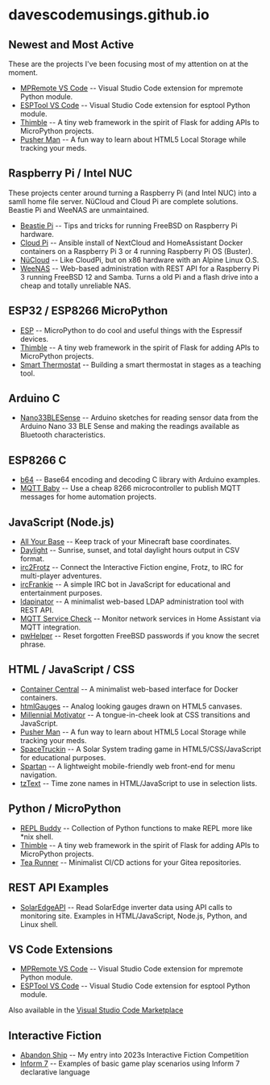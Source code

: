 # davescodemusings.github.io

## Newest and Most Active
These are the projects I've been focusing most of my attention on at the moment.
* [MPRemote VS Code](https://github.com/DavesCodeMusings/mpremote-vscode) -- Visual Studio Code extension for mpremote Python module.
* [ESPTool VS Code](https://github.com/DavesCodeMusings/esptool-vscode) -- Visual Studio Code extension for esptool Python module.
* [Thimble](https://github.com/DavesCodeMusings/thimble) -- A tiny web framework in the spirit of Flask for adding APIs to MicroPython projects.
* [Pusher Man](https://github.com/DavesCodeMusings/pusher-man) -- A fun way to learn about HTML5 Local Storage while tracking your meds.

## Raspberry Pi / Intel NUC
These projects center around turning a Raspberry Pi (and Intel NUC) into a samll home file server. N&uuml;Cloud and Cloud Pi are complete solutions. Beastie Pi and WeeNAS are unmaintained.
* [Beastie Pi](https://github.com/DavesCodeMusings/BeastiePi/wiki) -- Tips and tricks for running FreeBSD on Raspberry Pi hardware.
* [Cloud Pi](https://github.com/DavesCodeMusings/CloudPi) -- Ansible install of NextCloud and HomeAssistant Docker containers on a Raspberry Pi 3 or 4 running Raspberry Pi OS (Buster).
* [N&uuml;Cloud](https://github.com/DavesCodeMusings/nucloud/blob/main/README.md) -- Like CloudPi, but on x86 hardware with an Alpine Linux O.S.
* [WeeNAS](https://github.com/DavesCodeMusings/WeeNAS) -- Web-based administration with REST API for a Raspberry Pi 3 running FreeBSD 12 and Samba. Turns a old Pi and a flash drive into a cheap and totally unreliable NAS.

## ESP32 / ESP8266 MicroPython
* [ESP](https://github.com/DavesCodeMusings/esp) -- MicroPython to do cool and useful things with the Espressif devices. 
* [Thimble](https://github.com/DavesCodeMusings/thimble) -- A tiny web framework in the spirit of Flask for adding APIs to MicroPython projects.
* [Smart Thermostat](https://github.com/DavesCodeMusings/smart-thermostat-lab/blob/main/README.md) -- Building a smart thermostat in stages as a teaching tool.

## Arduino C
* [Nano33BLESense](https://github.com/DavesCodeMusings/Nano33BLESense) -- Arduino sketches for reading sensor data from the Arduino Nano 33 BLE Sense and making the readings available as Bluetooth characteristics.

## ESP8266 C
* [b64](https://github.com/DavesCodeMusings/b64) -- Base64 encoding and decoding C library with Arduino examples.
* [MQTT Baby](https://github.com/DavesCodeMusings/mqttbaby) -- Use a cheap 8266 microcontroller to publish MQTT messages for home automation projects. 

## JavaScript (Node.js)
* [All Your Base](https://github.com/DavesCodeMusings/all-your-base) -- Keep track of your Minecraft base coordinates.
* [Daylight](https://github.com/DavesCodeMusings/daylight) -- Sunrise, sunset, and total daylight hours output in CSV format.
* [irc2Frotz](https://github.com/DavesCodeMusings/irc2Frotz) -- Connect the Interactive Fiction engine, Frotz, to IRC for multi-player adventures.
* [ircFrankie](https://github.com/DavesCodeMusings/ircFrankie) -- A simple IRC bot in JavaScript for educational and entertainment purposes.
* [ldapinator](https://github.com/DavesCodeMusings/ldapinator) -- A minimalist web-based LDAP administration tool with REST API.
* [MQTT Service Check](https://github.com/DavesCodeMusings/mqttServiceCheck) -- Monitor network services in Home Assistant via MQTT integration.
* [pwHelper](https://github.com/DavesCodeMusings/pwHelper) -- Reset forgotten FreeBSD passwords if you know the secret phrase.

## HTML / JavaScript / CSS
* [Container Central](https://github.com/DavesCodeMusings/container-central) -- A minimalist web-based interface for Docker containers.
* [htmlGauges](./htmlGauges) -- Analog looking gauges drawn on HTML5 canvases.
* [Millennial Motivator](https://github.com/DavesCodeMusings/motivator) -- A tongue-in-cheek look at CSS transitions and JavaScript.
* [Pusher Man](https://github.com/DavesCodeMusings/pusher-man) -- A fun way to learn about HTML5 Local Storage while tracking your meds.
* [SpaceTruckin](./SpaceTruckin) -- A Solar System trading game in HTML5/CSS/JavaScript for educational purposes.
* [Spartan](https://github.com/DavesCodeMusings/spartan) -- A lightweight mobile-friendly web front-end for menu navigation.
* [tzText](./tzText) -- Time zone names in HTML/JavaScript to use in selection lists.

## Python / MicroPython
* [REPL Buddy](https://github.com/DavesCodeMusings/repl-buddy) -- Collection of Python functions to make REPL more like *nix shell.
* [Thimble](https://github.com/DavesCodeMusings/thimble) -- A tiny web framework in the spirit of Flask for adding APIs to MicroPython projects.
* [Tea Runner](https://github.com/DavesCodeMusings/tea-runner) -- Minimalist CI/CD actions for your Gitea repositories.

## REST API Examples 
* [SolarEdgeAPI](https://github.com/DavesCodeMusings/SolarEdgeAPI) -- Read SolarEdge inverter data using API calls to monitoring site. Examples in HTML/JavaScript, Node.js, Python, and Linux shell.

## VS Code Extensions
* [MPRemote VS Code](https://github.com/DavesCodeMusings/mpremote-vscode) -- Visual Studio Code extension for mpremote Python module.
* [ESPTool VS Code](https://github.com/DavesCodeMusings/esptool-vscode) -- Visual Studio Code extension for esptool Python module.

Also available in the [Visual Studio Code Marketplace](https://marketplace.visualstudio.com/publishers/DavesCodeMusings)

## Interactive Fiction
* [Abandon Ship](https://github.com/DavesCodeMusings/abandon-ship) -- My entry into 2023s Interactive Fiction Competition
* [Inform 7](https://github.com/DavesCodeMusings/Inform7) -- Examples of basic game play scenarios using Inform 7 declarative language
